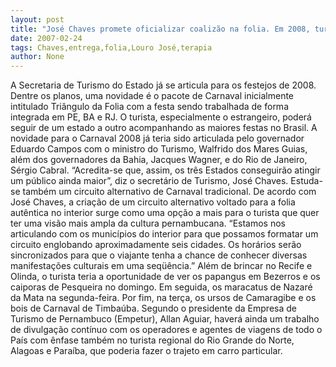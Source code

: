```yaml
---
layout: post
title: "José Chaves promete oficializar coalizão na folia. Em 2008, turista terá pacote integrado entre RJ, BA e PE"
date: 2007-02-24
tags: Chaves,entrega,folia,Louro José,terapia
author: None
---
```

A Secretaria de Turismo do Estado já se articula para os festejos de 2008. 
Dentre os planos, uma novidade é o pacote de Carnaval inicialmente intitulado Triângulo da Folia com a festa sendo trabalhada de forma integrada em PE, BA e RJ. O turista, especialmente o estrangeiro, poderá seguir de um estado a outro acompanhando as maiores festas no Brasil. 
A novidade para o Carnaval 2008 já teria sido articulada pelo governador Eduardo Campos com o ministro do Turismo, Walfrido dos Mares Guias, além dos governadores da Bahia, Jacques Wagner, e do Rio de Janeiro, Sérgio Cabral. 
“Acredita-se que, assim, os três Estados conseguirão atingir um público ainda maior”, diz o secretário de Turismo, José Chaves.
Estuda-se também um circuito alternativo de Carnaval tradicional.
De acordo com José Chaves, a criação de um circuito alternativo voltado para a folia autêntica no interior surge como uma opção a mais para o turista que quer ter uma visão mais ampla da cultura pernambucana. 
“Estamos nos articulando com os municípios do interior para que possamos formatar um circuito englobando aproximadamente seis cidades. Os horários serão sincronizados para que o viajante tenha a chance de conhecer diversas manifestações culturais em uma seqüência.” 
Além de brincar no Recife e Olinda, o turista teria a oportunidade de ver os papangus em Bezerros e os caiporas de Pesqueira no domingo. 
Em seguida, os maracatus de Nazaré da Mata na segunda-feira. 
Por fim, na terça, os ursos de Camaragibe e os bois de Carnaval de Timbaúba. 
Segundo o presidente da Empresa de Turismo de Pernambuco (Empetur), Allan Aguiar, haverá ainda um trabalho de divulgação contínuo com os operadores e agentes de viagens de todo o País com ênfase também no turista regional do Rio Grande do Norte, Alagoas e Paraíba, que poderia fazer o trajeto em carro particular. 
